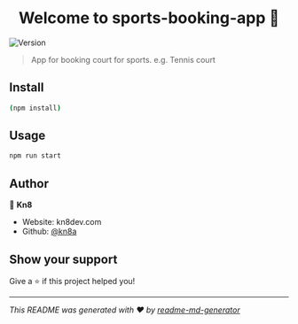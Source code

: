 <h1 align="center">Welcome to sports-booking-app 👋</h1>
<p>
  <img alt="Version" src="https://img.shields.io/badge/version-0.0.0-blue.svg?cacheSeconds=2592000" />
</p>

> App for booking court for sports. e.g. Tennis court

## Install

```sh
(npm install)
```

## Usage

```sh
npm run start
```

## Author

👤 **Kn8**

* Website: kn8dev.com
* Github: [@kn8a](https://github.com/kn8a)

## Show your support

Give a ⭐️ if this project helped you!

***
_This README was generated with ❤️ by [readme-md-generator](https://github.com/kefranabg/readme-md-generator)_